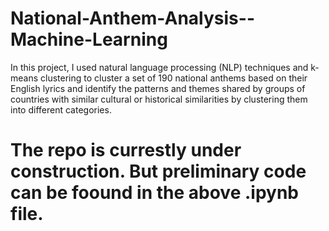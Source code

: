 # National-Anthem-Analysis--Machine-Learning
In this project, I used natural language processing (NLP) techniques and k-means clustering to cluster a set of 190 national anthems based on their English lyrics and identify the patterns and themes shared by groups of countries with similar cultural or historical similarities by clustering them into different categories.

# The repo is currestly under construction. But preliminary code can be foound in the above .ipynb file.
